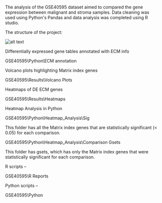 The analysis of the GSE40595 dataset aimed to compared the gene expression between malignant and stroma samples. Data cleaning was used using Python's Pandas and data analysis was completed using R studio. 

The structure of the project:


![alt text](https://i.ibb.co/qYvtkwY/twitter-header-photo-2.png)


Differentially expressed gene tables annotated with ECM info

GSE40595\Python\ECM annotation

Volcano plots highlighting Matrix index genes

GSE40595\Results\Volcano Plots

Heatmaps of DE ECM genes

GSE40595\Results\Heatmaps 

Heatmap Analysis in Python

GSE40595\Python\Heatmap_Analysis\Sig

This folder has all the Matrix index genes that are statistically significant (< 0.05) for each comparison.

GSE40595\Python\Heatmap_Analysis\Comparison Gsets

This folder has gsets, which has only the Matrix index genes that were statistically significant for each comparison.  

R scripts – 

GSE40595\R Reports

Python scripts – 

GSE40595\Python





